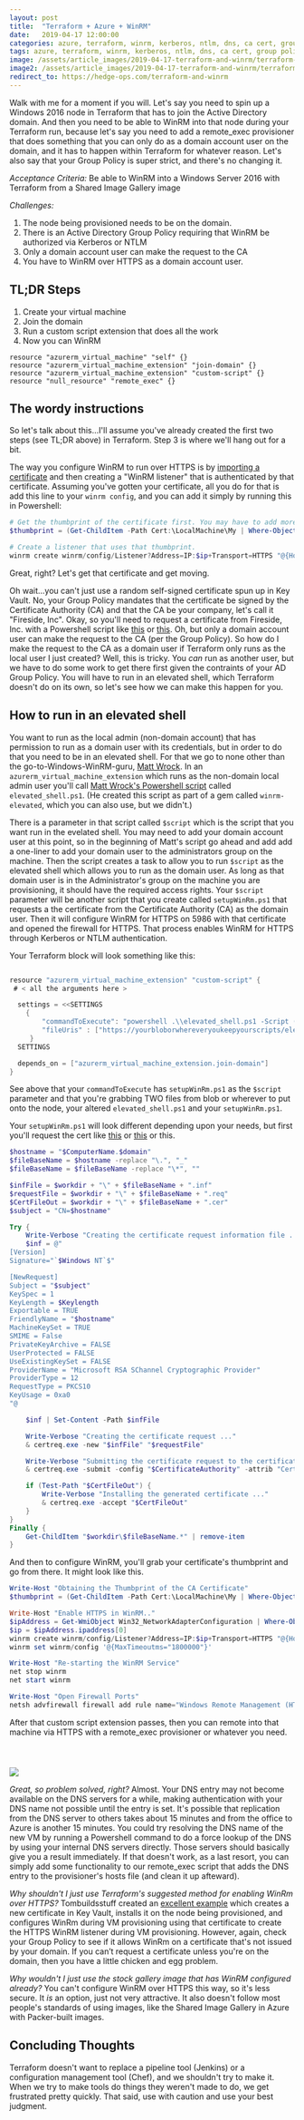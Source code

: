 ```yaml
---
layout: post
title:  "Terraform + Azure + WinRM"
date:   2019-04-17 12:00:00
categories: azure, terraform, winrm, kerberos, ntlm, dns, ca cert, group policy, active directory
tags: azure, terraform, winrm, kerberos, ntlm, dns, ca cert, group policy, active directory
image: /assets/article_images/2019-04-17-terraform-and-winrm/terraform-and-winrm.jpg
image2: /assets/article_images/2019-04-17-terraform-and-winrm/terraform-and-winrm-mobile.jpg
redirect_to: https://hedge-ops.com/terraform-and-winrm
---
```

Walk with me for a moment if you will. Let's say you need to spin up a Windows 2016 node in Terraform that has to join the Active Directory domain. And then you need to be able to WinRM into that node during your Terraform run, because let's say you need to add a remote_exec provisioner that does something that you can only do as a domain account user on the domain, and it has to happen within Terraform for whatever reason. Let's also say that your Group Policy is super strict, and there's no changing it.

*Acceptance Criteria:*
Be able to WinRM into a Windows Server 2016 with Terraform from a Shared Image Gallery image

*Challenges:*

1. The node being provisioned needs to be on the domain.
2. There is an Active Directory Group Policy requiring that WinRM be authorized via Kerberos or NTLM
3. Only a domain account user can make the request to the CA
4. You have to WinRM over HTTPS as a domain account user.

## TL;DR Steps

1. Create your virtual machine
2. Join the domain
3. Run a custom script extension that does all the work
4. Now you can WinRM

```hcl
resource "azurerm_virtual_machine" "self" {}
resource "azurerm_virtual_machine_extension" "join-domain" {}
resource "azurerm_virtual_machine_extension" "custom-script" {}
resource "null_resource" "remote_exec" {}
```

## The wordy instructions

So let's talk about this...I'll assume you've already created the first two steps (see TL;DR above) in Terraform. Step 3 is where we'll hang out for a bit.

The way you configure WinRM to run over HTTPS is by [importing a certificate](https://www.thewindowsclub.com/manage-trusted-root-certificates-windows) and then creating a "WinRM listener" that is authenticated by that certificate. Assuming you've gotten your certificate, all you do for that is add this line to your `winrm config`, and you can add it simply by running this in Powershell:

```powershell
# Get the thumbprint of the certificate first. You may have to add more criteria to narrow it down if there are others w/hostname in the name.
$thumbprint = (Get-ChildItem -Path Cert:\LocalMachine\My | Where-Object {$_.Subject -match "$hostname").Thumbprint

# Create a listener that uses that thumbprint.
winrm create winrm/config/Listener?Address=IP:$ip+Transport=HTTPS "@{Hostname=`"$hostname`"; CertificateThumbprint=`"$thumbprint`"}"
```

Great, right? Let's get that certificate and get moving.

Oh wait...you can't just use a random self-signed certificate spun up in Key Vault. No, your Group Policy mandates that the certificate be signed by the Certificate Authority (CA) and that the CA be your company, let's call it "Fireside, Inc". Okay, so you'll need to request a certificate from Fireside, Inc. with a Powershell script like [this](https://github.com/J0F3/PowerShell/blob/master/Request-Certificate.ps1) or [this](https://4sysops.com/archives/create-a-certificate-request-with-powershell). Oh, but only a domain account user can make the request to the CA (per the Group Policy). So how do I make the request to the CA as a domain user if Terraform only runs as the local user I just created? Well, this is tricky. You _can_ run as another user, but we have to do some work to get there first given the contraints of your AD Group Policy. You will have to run in an elevated shell, which Terraform doesn't do on its own, so let's see how we can make this happen for you.

## How to run in an elevated shell

You want to run as the local admin (non-domain account) that has permission to run as a domain user with its credentials, but in order to do that you need to be in an elevated shell.  For that we go to none other than the go-to-Windows-WinRM-guru, [Matt Wrock](http://www.hurryupandwait.io/). In an `azurerm_virtual_machine_extension` which runs as the non-domain local admin user you'll call [Matt Wrock's Powershell script](https://github.com/WinRb/winrm-elevated/blob/master/lib/winrm-elevated/scripts/elevated_shell.ps1) called `elevated_shell.ps1`. (He created this script as part of a gem called `winrm-elevated`, which you can also use, but we didn't.)

There is a parameter in that script called `$script` which is the script that you want run in the evelated shell. You may need to add your domain account user at this point, so in the beginning of Matt's script go ahead and add add a one-liner to add your domain user to the administrators group on the machine. Then the script creates a task to allow you to run `$script` as the elevated shell which allows you to run as the domain user. As long as that domain user is in the Administrator's group on the machine you are provisioning, it should have the required access rights. Your `$script` parameter will be another script that you create called `setupWinRm.ps1` that requests a the certificate from the Certificate Authority (CA) as the domain user. Then it will configure WinRM for HTTPS on 5986 with that certificate and opened the firewall for HTTPS. That process enables WinRM for HTTPS through Kerberos or NTLM authentication.

Your Terraform block will look something like this:

```go

resource "azurerm_virtual_machine_extension" "custom-script" {
 # < all the arguments here >

  settings = <<SETTINGS
    {
        "commandToExecute": "powershell .\\elevated_shell.ps1 -Script (Resolve-Path .\\setupWinRm.ps1) -Username ${var.active_directory_domain}\\${var.vm_domain_user} -Password ${var.vm_domain_password}",
        "fileUris" : ["https://yourbloborwhereveryoukeepyourscripts/elevated_shell.ps1", "https://yourbloborwhereveryoukeepyourscripts/setupWinRm.ps1"]
     }
  SETTINGS

  depends_on = ["azurerm_virtual_machine_extension.join-domain"]
}
```

See above that your `commandToExecute` has `setupWinRm.ps1` as the `$script` parameter and that you're grabbing TWO files from blob or wherever to put onto the node, your altered `elevated_shell.ps1` and your `setupWinRm.ps1`.

Your `setupWinRm.ps1` will look different depending upon your needs, but first you'll request the cert like [this](https://github.com/J0F3/PowerShell/blob/master/Request-Certificate.ps1) or [this](https://4sysops.com/archives/create-a-certificate-request-with-powershell) or this.

```powershell
$hostname = "$ComputerName.$domain"
$fileBaseName = $hostname -replace "\.", "_"
$fileBaseName = $fileBaseName -replace "\*", ""

$infFile = $workdir + "\" + $fileBaseName + ".inf"
$requestFile = $workdir + "\" + $fileBaseName + ".req"
$CertFileOut = $workdir + "\" + $fileBaseName + ".cer"
$subject = "CN=$hostname"

Try {
    Write-Verbose "Creating the certificate request information file ..."
    $inf = @"
[Version]
Signature="`$Windows NT`$"

[NewRequest]
Subject = "$subject"
KeySpec = 1
KeyLength = $Keylength
Exportable = TRUE
FriendlyName = "$hostname"
MachineKeySet = TRUE
SMIME = False
PrivateKeyArchive = FALSE
UserProtected = FALSE
UseExistingKeySet = FALSE
ProviderName = "Microsoft RSA SChannel Cryptographic Provider"
ProviderType = 12
RequestType = PKCS10
KeyUsage = 0xa0
"@

    $inf | Set-Content -Path $infFile

    Write-Verbose "Creating the certificate request ..."
    & certreq.exe -new "$infFile" "$requestFile"

    Write-Verbose "Submitting the certificate request to the certificate authority ..."
    & certreq.exe -submit -config "$CertificateAuthority" -attrib "CertificateTemplate:WebServer" "$requestFile" "$CertFileOut"

    if (Test-Path "$CertFileOut") {
        Write-Verbose "Installing the generated certificate ..."
        & certreq.exe -accept "$CertFileOut"
    }
}
Finally {
    Get-ChildItem "$workdir\$fileBaseName.*" | remove-item
}
```

And then to configure WinRM, you'll grab your certificate's thumbprint and go from there. It might look like this.

```powershell
Write-Host "Obtaining the Thumbprint of the CA Certificate"
$thumbprint = (Get-ChildItem -Path Cert:\LocalMachine\My | Where-Object {$_.Subject -match "$hostname" -and $_.EnhancedKeyUsageList[0].FriendlyName -eq "Server Authentication"} ).Thumbprint | Select -first 1

Write-Host "Enable HTTPS in WinRM.."
$ipAddress = Get-WmiObject Win32_NetworkAdapterConfiguration | Where-Object {$_.Ipaddress.length -gt 1} 
$ip = $ipAddress.ipaddress[0]
winrm create winrm/config/Listener?Address=IP:$ip+Transport=HTTPS "@{Hostname=`"$hostname`"; CertificateThumbprint=`"$thumbprint`"}"
winrm set winrm/config '@{MaxTimeoutms="1800000"}'

Write-Host "Re-starting the WinRM Service"
net stop winrm
net start winrm

Write-Host "Open Firewall Ports"
netsh advfirewall firewall add rule name="Windows Remote Management (HTTPS-In)" dir=in action=allow protocol=TCP localport=5986
```

After that custom script extension passes, then you can remote into that machine via HTTPS with a remote_exec provisioner or whatever you need.

<img src='/assets/article_images/2019-04-17-terraform-and-winrm/winrm.png' style='display: block; margin-left: auto; margin-right: auto; padding-top: 40px' />

_Great, so problem solved, right?_
Almost. Your DNS entry may not become available on the DNS servers for a while, making authentication with your DNS name not possible until the entry is set. It's possible that replication from the DNS server to others takes about 15 minutes and from the office to Azure is another 15 minutes. You could try resolving the DNS name of the new VM by running a Powershell command to do a force lookup of the DNS by using your internal DNS servers directly. Those servers should basically give you a result immediately. If that doesn't work, as a last resort, you can simply add some functionality to our remote_exec script that adds the DNS entry to the provisioner's hosts file (and clean it up afteward).

_Why shouldn't I just use Terraform's suggested method for enabling WinRm over HTTPS?_
Tombuildsstuff created an [excellent example](https://github.com/terraform-providers/terraform-provider-azurerm/tree/master/examples/virtual-machines/provisioners/windows) which creates a new certificate in Key Vault, installs it on the node being provisioned, and configures WinRm during VM provisioning using that certificate to create the HTTPS WinRM listener during VM provisioning. However, again, check your Group Policy to see if it allows WinRm on a certificate that's not issued by your domain. If you can’t request a certificate unless you're on the domain, then you have a little chicken and egg problem.

_Why wouldn't I just use the stock gallery image that has WinRM configured already?_
You can't configure WinRM over HTTPS this way, so it's less secure. It _is_ an option, just not very attractive. It also doesn't follow most people's standards of using images, like the Shared Image Gallery in Azure with Packer-built images.

## Concluding Thoughts

Terraform doesn't want to replace a pipeline tool (Jenkins) or a configuration management tool (Chef), and we shouldn't try to make it. When we try to make tools do things they weren't made to do, we get frustrated pretty quickly. That said, use with caution and use your best judgment.
